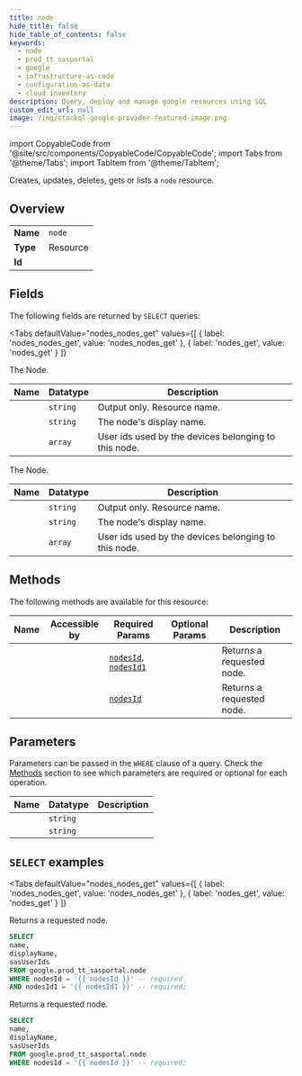 ```yaml
--- 
title: node
hide_title: false
hide_table_of_contents: false
keywords:
  - node
  - prod_tt_sasportal
  - google
  - infrastructure-as-code
  - configuration-as-data
  - cloud inventory
description: Query, deploy and manage google resources using SQL
custom_edit_url: null
image: /img/stackql-google-provider-featured-image.png
---
```


import CopyableCode from '@site/src/components/CopyableCode/CopyableCode';
import Tabs from '@theme/Tabs';
import TabItem from '@theme/TabItem';

Creates, updates, deletes, gets or lists a <code>node</code> resource.

## Overview
<table><tbody>
<tr><td><b>Name</b></td><td><code>node</code></td></tr>
<tr><td><b>Type</b></td><td>Resource</td></tr>
<tr><td><b>Id</b></td><td><CopyableCode code="google.prod_tt_sasportal.node" /></td></tr>
</tbody></table>

## Fields

The following fields are returned by `SELECT` queries:

<Tabs
    defaultValue="nodes_nodes_get"
    values={[
        { label: 'nodes_nodes_get', value: 'nodes_nodes_get' },
        { label: 'nodes_get', value: 'nodes_get' }
    ]}
>
<TabItem value="nodes_nodes_get">

The Node.

<table>
<thead>
    <tr>
    <th>Name</th>
    <th>Datatype</th>
    <th>Description</th>
    </tr>
</thead>
<tbody>
<tr>
    <td><CopyableCode code="name" /></td>
    <td><code>string</code></td>
    <td>Output only. Resource name.</td>
</tr>
<tr>
    <td><CopyableCode code="displayName" /></td>
    <td><code>string</code></td>
    <td>The node's display name.</td>
</tr>
<tr>
    <td><CopyableCode code="sasUserIds" /></td>
    <td><code>array</code></td>
    <td>User ids used by the devices belonging to this node.</td>
</tr>
</tbody>
</table>
</TabItem>
<TabItem value="nodes_get">

The Node.

<table>
<thead>
    <tr>
    <th>Name</th>
    <th>Datatype</th>
    <th>Description</th>
    </tr>
</thead>
<tbody>
<tr>
    <td><CopyableCode code="name" /></td>
    <td><code>string</code></td>
    <td>Output only. Resource name.</td>
</tr>
<tr>
    <td><CopyableCode code="displayName" /></td>
    <td><code>string</code></td>
    <td>The node's display name.</td>
</tr>
<tr>
    <td><CopyableCode code="sasUserIds" /></td>
    <td><code>array</code></td>
    <td>User ids used by the devices belonging to this node.</td>
</tr>
</tbody>
</table>
</TabItem>
</Tabs>

## Methods

The following methods are available for this resource:

<table>
<thead>
    <tr>
    <th>Name</th>
    <th>Accessible by</th>
    <th>Required Params</th>
    <th>Optional Params</th>
    <th>Description</th>
    </tr>
</thead>
<tbody>
<tr>
    <td><a href="#nodes_nodes_get"><CopyableCode code="nodes_nodes_get" /></a></td>
    <td><CopyableCode code="select" /></td>
    <td><a href="#parameter-nodesId"><code>nodesId</code></a>, <a href="#parameter-nodesId1"><code>nodesId1</code></a></td>
    <td></td>
    <td>Returns a requested node.</td>
</tr>
<tr>
    <td><a href="#nodes_get"><CopyableCode code="nodes_get" /></a></td>
    <td><CopyableCode code="select" /></td>
    <td><a href="#parameter-nodesId"><code>nodesId</code></a></td>
    <td></td>
    <td>Returns a requested node.</td>
</tr>
</tbody>
</table>

## Parameters

Parameters can be passed in the `WHERE` clause of a query. Check the [Methods](#methods) section to see which parameters are required or optional for each operation.

<table>
<thead>
    <tr>
    <th>Name</th>
    <th>Datatype</th>
    <th>Description</th>
    </tr>
</thead>
<tbody>
<tr id="parameter-nodesId">
    <td><CopyableCode code="nodesId" /></td>
    <td><code>string</code></td>
    <td></td>
</tr>
<tr id="parameter-nodesId1">
    <td><CopyableCode code="nodesId1" /></td>
    <td><code>string</code></td>
    <td></td>
</tr>
</tbody>
</table>

## `SELECT` examples

<Tabs
    defaultValue="nodes_nodes_get"
    values={[
        { label: 'nodes_nodes_get', value: 'nodes_nodes_get' },
        { label: 'nodes_get', value: 'nodes_get' }
    ]}
>
<TabItem value="nodes_nodes_get">

Returns a requested node.

```sql
SELECT
name,
displayName,
sasUserIds
FROM google.prod_tt_sasportal.node
WHERE nodesId = '{{ nodesId }}' -- required
AND nodesId1 = '{{ nodesId1 }}' -- required;
```
</TabItem>
<TabItem value="nodes_get">

Returns a requested node.

```sql
SELECT
name,
displayName,
sasUserIds
FROM google.prod_tt_sasportal.node
WHERE nodesId = '{{ nodesId }}' -- required;
```
</TabItem>
</Tabs>
